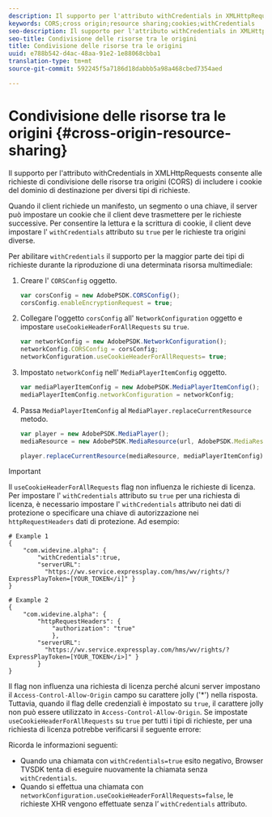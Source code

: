 ```yaml
---
description: Il supporto per l'attributo withCredentials in XMLHttpRequests consente alle richieste di condivisione delle risorse tra origini (CORS) di includere i cookie del dominio di destinazione per diversi tipi di richieste.
keywords: CORS;cross origin;resource sharing;cookies;withCredentials
seo-description: Il supporto per l'attributo withCredentials in XMLHttpRequests consente alle richieste di condivisione delle risorse tra origini (CORS) di includere i cookie del dominio di destinazione per diversi tipi di richieste.
seo-title: Condivisione delle risorse tra le origini
title: Condivisione delle risorse tra le origini
uuid: e788b542-d4ac-48aa-91e2-1e88068cbba1
translation-type: tm+mt
source-git-commit: 592245f5a7186d18dabbb5a98a468cbed7354aed

---
```



# Condivisione delle risorse tra le origini {#cross-origin-resource-sharing}

Il supporto per l&#39;attributo withCredentials in XMLHttpRequests consente alle richieste di condivisione delle risorse tra origini (CORS) di includere i cookie del dominio di destinazione per diversi tipi di richieste.

Quando il client richiede un manifesto, un segmento o una chiave, il server può impostare un cookie che il client deve trasmettere per le richieste successive. Per consentire la lettura e la scrittura di cookie, il client deve impostare l&#39; `withCredentials` attributo su `true` per le richieste tra origini diverse.

Per abilitare `withCredentials` il supporto per la maggior parte dei tipi di richieste durante la riproduzione di una determinata risorsa multimediale:

1. Creare l&#39; `CORSConfig` oggetto.

   ```js
   var corsConfig = new AdobePSDK.CORSConfig();  
   corsConfig.enableEncryptionRequest = true; 
   ```

1. Collegare l&#39;oggetto `corsConfig` all&#39; `NetworkConfiguration` oggetto e impostare `useCookieHeaderForAllRequests` su `true`.

   ```js
   var networkConfig = new AdobePSDK.NetworkConfiguration();  
   networkConfig.CORSConfig = corsConfig; 
   networkConfiguration.useCookieHeaderForAllRequests= true;
   ```

1. Impostato `networkConfig` nell&#39; `MediaPlayerItemConfig` oggetto.

   ```js
   var mediaPlayerItemConfig = new AdobePSDK.MediaPlayerItemConfig();  
   mediaPlayerItemConfig.networkConfiguration = networkConfig; 
   ```

1. Passa `MediaPlayerItemConfig` al `MediaPlayer.replaceCurrentResource` metodo.

   ```js
   var player = new AdobePSDK.MediaPlayer(); 
   mediaResource = new AdobePSDK.MediaResource(url, AdobePSDK.MediaResourceType.HLS);  
   
   player.replaceCurrentResource(mediaResource, mediaPlayerItemConfig);  
   ```

>[!IMPORTANT]
>
>Il `useCookieHeaderForAllRequests` flag non influenza le richieste di licenza. Per impostare l&#39; `withCredentials` attributo su `true` per una richiesta di licenza, è necessario impostare l&#39; `withCredentials` attributo nei dati di protezione o specificare una chiave di autorizzazione nei `httpRequestHeaders` dati di protezione. Ad esempio:

```
# Example 1 
{ 
    "com.widevine.alpha": {  
        "withCredentials":true,  
        "serverURL":  
          "https://wv.service.expressplay.com/hms/wv/rights/?ExpressPlayToken=[YOUR_TOKEN</i]" } 
} 
 
# Example 2 
{ 
    "com.widevine.alpha": { 
        "httpRequestHeaders": {  
            "authorization": "true"  
            }, 
        "serverURL":  
          "https://wv.service.expressplay.com/hms/wv/rights/?ExpressPlayToken=[YOUR_TOKEN</i>]" }
        } 
}
```

Il flag non influenza una richiesta di licenza perché alcuni server impostano il `Access-Control-Allow-Origin` campo su carattere jolly (&#39;*&#39;) nella risposta. Tuttavia, quando il flag delle credenziali è impostato su `true`, il carattere jolly non può essere utilizzato in `Access-Control-Allow-Origin`. Se impostate `useCookieHeaderForAllRequests` su `true` per tutti i tipi di richieste, per una richiesta di licenza potrebbe verificarsi il seguente errore:

Ricorda le informazioni seguenti:

* Quando una chiamata con `withCredentials=true` esito negativo, Browser TVSDK tenta di eseguire nuovamente la chiamata senza `withCredentials`.
* Quando si effettua una chiamata con `networkConfiguration.useCookieHeaderForAllRequests=false`, le richieste XHR vengono effettuate senza l’ `withCredentials` attributo.